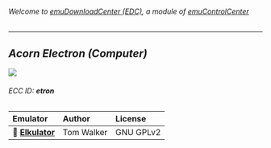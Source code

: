 ###### Welcome to [emuDownloadCenter (EDC)](https://github.com/PhoenixInteractiveNL/emuDownloadCenter/wiki/), a module of [emuControlCenter](https://github.com/PhoenixInteractiveNL/emuControlCenter/wiki/)
***
## _Acorn Electron (Computer)_
![](https://raw.githubusercontent.com/wiki/PhoenixInteractiveNL/emuDownloadCenter/images_platform/ecc_etron_teaser.png)
###### ECC ID: **etron**

| Emulator   | Author      | License     |
|:-----------|:------------|:------------|
| :file_folder: [**Elkulator**](https://github.com/PhoenixInteractiveNL/emuDownloadCenter/wiki/Emulator-elkulator#menu) | Tom Walker | GNU GPLv2 |
